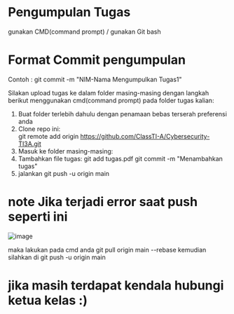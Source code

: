 # Pengumpulan Tugas
gunakan CMD(command prompt) / gunakan Git bash

# Format Commit pengumpulan

Contoh : git commit -m "NIM-Nama Mengumpulkan Tugas1"

Silakan upload tugas ke dalam folder masing-masing dengan langkah berikut menggunakan cmd(command prompt) pada folder tugas kalian:
1. Buat folder terlebih dahulu dengan penamaan bebas terserah preferensi anda
2. Clone repo ini:  
git remote add origin https://github.com/ClassTI-A/Cybersecurity-TI3A.git
3. Masuk ke folder masing-masing:
4. Tambahkan file tugas:
git add tugas.pdf git commit -m "Menambahkan tugas"
6. jalankan git push -u origin main

# note Jika terjadi error saat push seperti ini

![image](https://github.com/user-attachments/assets/b4fca109-77f3-440e-84f9-dd8a33171b9d)

maka lakukan pada cmd anda git pull origin main --rebase
kemudian silahkan di git push -u origin main

# jika masih terdapat kendala hubungi ketua kelas :)
